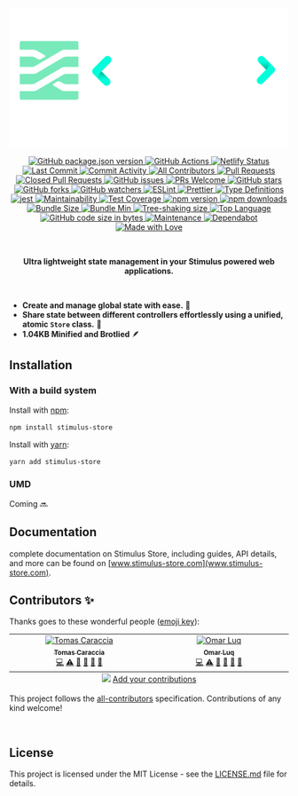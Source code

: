 <p align="center">
  <a target="_blank" href="https://www.stimulus-store.com" alt="Stimulus Store Documentation site">
    <img src="images/stimulus_store_logo.png" alt="Stimulus Store Logo"/> 
  </a>
</p>

<p align="center">
  <!-- Project Status Badges -->
  <a target="_blank" href="https://github.com/omarluq/stimulus-store">
    <img src="https://img.shields.io/github/package-json/v/omarluq/stimulus-store" alt="GitHub package.json version" />
  </a>
  <a target="_blank" href="https://github.com/omarluq/stimulus-store/actions/workflows/test.yml">
    <img src="https://github.com/omarluq/stimulus-store/actions/workflows/test.yml/badge.svg" alt="GitHub Actions" />
  </a>
  <a target="_blank" href="https://netlify.com">
    <img src="https://api.netlify.com/api/v1/badges/f2b2e5e9-67f0-4e3f-b6b5-8e1310ea4ad7/deploy-status" alt="Netlify Status" />
  </a>
  <a target="_blank" href="https://github.com/omarluq/stimulus-store/commits/main">
    <img src="https://img.shields.io/github/last-commit/omarluq/stimulus-store" alt="Last Commit" />
  </a>
  <a target="_blank" href="https://github.com/omarluq/stimulus-store/graphs/commit-activity">
    <img src="https://img.shields.io/github/commit-activity/m/omarluq/stimulus-store" alt="Commit Activity" />
  </a>
  <!-- Contribution Badges -->
  <a target="_blank" href="https://github.com/omarluq/stimulus-store/graphs/contributors">
    <img src="https://img.shields.io/github/all-contributors/omarluq/stimulus-store" alt="All Contributors" />
  </a>
  <a target="_blank" href="https://github.com/omarluq/stimulus-store/pulls">
    <img src="https://img.shields.io/github/issues-pr/omarluq/stimulus-store" alt="Pull Requests" />
  </a>
  <a target="_blank" href="https://github.com/omarluq/stimulus-store/pulls?q=is%3Apr+is%3Aclosed">
    <img src="https://img.shields.io/github/issues-pr-closed-raw/omarluq/stimulus-store" alt="Closed Pull Requests" />
  </a>
  <a target="_blank" href="https://github.com/omarluq/stimulus-store/issues">
    <img src="https://img.shields.io/github/issues/omarluq/stimulus-store" alt="GitHub issues" />
  </a>
  <a target="_blank" href="https://github.com/omarluq/stimulus-store">
    <img src="https://img.shields.io/badge/PRs-welcome-brightgreen.svg" alt="PRs Welcome" />
  </a>
  <!-- Popularity Badges -->
  <a target="_blank" href="https://github.com/omarluq/stimulus-store/stargazers">
    <img src="https://img.shields.io/github/stars/omarluq/stimulus-store" alt="GitHub stars" />
  </a>
  <a target="_blank" href="https://github.com/omarluq/stimulus-store/network/members">
    <img src="https://img.shields.io/github/forks/omarluq/stimulus-store" alt="GitHub forks" />
  </a>
  <a target="_blank" href="https://github.com/omarluq/stimulus-store/watchers">
    <img src="https://img.shields.io/github/watchers/omarluq/stimulus-store" alt="GitHub watchers" />
  </a>
  <!-- Development Standards Badges -->
  <a target="_blank" href="https://eslint.org">
    <img src="https://img.shields.io/badge/-ESLint-4B32C3&logo=eslint" alt="ESLint" />
  </a>
  <a target="_blank" href="https://prettier.io">
    <img src="https://img.shields.io/badge/code_style-prettier-ff69b4.svg" alt="Prettier" />
  </a>
  <a target="_blank" href="https://www.typescriptlang.org">
    <img src="https://img.shields.io/npm/types/stimulus-store" alt="Type Definitions" />
  </a>
  <a target="_blank" href="https://jestjs.io/">
    <img src="https://jestjs.io/img/jest-badge.svg" alt="jest" />
  </a>
  <a target="_blank" href="https://codeclimate.com/github/omarluq/stimulus-store/maintainability">
    <img src="https://api.codeclimate.com/v1/badges/a99a88d28ad37a79dbf6/maintainability" alt="Maintainability" />
  </a>
  <a target="_blank" href="https://codeclimate.com/github/omarluq/stimulus-store/test_coverage">
    <img src="https://api.codeclimate.com/v1/badges/a99a88d28ad37a79dbf6/test_coverage" alt="Test Coverage" />
  </a>
  <!-- Download and Package Size Badges -->
  <a target="_blank" href="https://npmjs.com/package/stimulus-store">
    <img src="https://badge.fury.io/js/stimulus-store.svg" alt="npm version" />
  </a>
  <a target="_blank" href="https://npmjs.com/package/stimulus-store">
    <img src="https://img.shields.io/npm/dm/stimulus-store.svg" alt="npm downloads" />
  </a>
  <a target="_blank" href="https://bundlephobia.com/result?p=stimulus-store@0.0.1-beta.1">
    <img src="https://img.shields.io/bundlephobia/minzip/stimulus-store@0.0.1-beta.1" alt="Bundle Size" />
  </a>
  <a target="_blank" href="https://bundlephobia.com/result?p=stimulus-store@0.0.1-beta.1">
    <img src="https://img.shields.io/bundlephobia/min/stimulus-store@0.0.1-beta.1" alt="Bundle Min" />
  </a>
  <a target="_blank" href="https://bundlephobia.com/result?p=stimulus-store@0.0.1-beta.1">
    <img src="https://badgen.net/bundlephobia/tree-shaking/stimulus-store@0.0.1-beta.1" alt="Tree-shaking size" />
  </a>
  <!-- Miscellaneous Badges -->
  <a target="_blank" href="https://github.com/omarluq/stimulus-store">
    <img src="https://img.shields.io/github/languages/top/omarluq/stimulus-store" alt="Top Language" />
  </a>
  <a target="_blank" href="https://github.com/omarluq/stimulus-store">
    <img src="https://img.shields.io/github/languages/code-size/omarluq/stimulus-store" alt="GitHub code size in bytes" />
  </a>
  <a target="_blank" href="https://github.com/omarluq/stimulus-store">
    <img src="https://img.shields.io/badge/Maintained%3F-yes-green.svg" alt="Maintenance" />
  </a>
  <a target="_blank" href="https://dependabot.com">
    <img src="https://badgen.net/github/dependabot/omarluq/stimulus-store" alt="Dependabot" />
  </a>
  <a target="_blank" href="https://github.com/omarluq/stimulus-store">
    <img src="https://img.shields.io/badge/Made%20with-Love-ff69b4.svg" alt="Made with Love" />
  </a>
</p>

</br>


<p align="center">
  <b>Ultra lightweight state management in your Stimulus powered web applications.</b>
</p>

</br>


- **Create and manage global state with ease.** 🔄
- **Share state between different controllers effortlessly using a unified, atomic `Store` class.** 🔀
- **1.04KB Minified and Brotlied** 🪶

## Installation

### With a build system

Install with [npm](https://www.npmjs.com/):

```sh
npm install stimulus-store
```

Install with [yarn](https://yarnpkg.com):

```sh
yarn add stimulus-store
```

### UMD
Coming 🔜

## Documentation
complete documentation on Stimulus Store, including guides, API details, and more can be found on [www.stimulus-store.com](www.stimulus-store.com).

## Contributors ✨

Thanks goes to these wonderful people ([emoji key](https://allcontributors.org/docs/en/emoji-key)):

<!-- ALL-CONTRIBUTORS-LIST:START - Do not remove or modify this section -->
<!-- prettier-ignore-start -->
<!-- markdownlint-disable -->
<table>
  <tbody>
    <tr>
      <td align="center" valign="top" width="14.28%"><a href="https://github.com/tcarac"><img src="https://avatars.githubusercontent.com/u/64477810?v=4?s=100" width="100px;" alt="Tomas Caraccia"/><br /><sub><b>Tomas Caraccia</b></sub></a><br /><a href="https://github.com/omarluq/stimulus-store/commits?author=tcarac" title="Code">💻</a> <a href="https://github.com/omarluq/stimulus-store/commits?author=tcarac" title="Tests">⚠️</a> <a href="https://github.com/omarluq/stimulus-store/commits?author=tcarac" title="Documentation">📖</a> <a href="#maintenance-tcarac" title="Maintenance">🚧</a> <a href="https://github.com/omarluq/stimulus-store/pulls?q=is%3Apr+reviewed-by%3Atcarac" title="Reviewed Pull Requests">👀</a> <a href="#question-tcarac" title="Answering Questions">💬</a></td>
      <td align="center" valign="top" width="14.28%"><a href="https://omarluq.github.io/portfolio/"><img src="https://avatars.githubusercontent.com/u/84993125?v=4?s=100" width="100px;" alt="Omar Luq "/><br /><sub><b>Omar Luq </b></sub></a><br /><a href="https://github.com/omarluq/stimulus-store/commits?author=omarluq" title="Code">💻</a> <a href="https://github.com/omarluq/stimulus-store/commits?author=omarluq" title="Tests">⚠️</a> <a href="https://github.com/omarluq/stimulus-store/commits?author=omarluq" title="Documentation">📖</a> <a href="#maintenance-omarluq" title="Maintenance">🚧</a> <a href="https://github.com/omarluq/stimulus-store/pulls?q=is%3Apr+reviewed-by%3Aomarluq" title="Reviewed Pull Requests">👀</a> <a href="#question-omarluq" title="Answering Questions">💬</a></td>
    </tr>
  </tbody>
  <tfoot>
    <tr>
      <td align="center" size="13px" colspan="7">
        <img src="https://raw.githubusercontent.com/all-contributors/all-contributors-cli/1b8533af435da9854653492b1327a23a4dbd0a10/assets/logo-small.svg">
          <a href="https://all-contributors.js.org/docs/en/bot/usage">Add your contributions</a>
        </img>
      </td>
    </tr>
  </tfoot>
</table>

<!-- markdownlint-restore -->
<!-- prettier-ignore-end -->

<!-- ALL-CONTRIBUTORS-LIST:END -->

This project follows the [all-contributors](https://github.com/all-contributors/all-contributors) specification. Contributions of any kind welcome!


</br>

## License

This project is licensed under the MIT License - see the [LICENSE.md](LICENSE.md) file for details.
